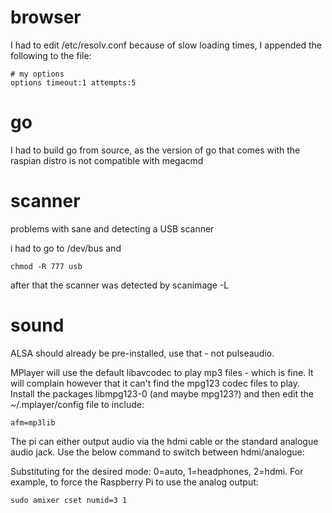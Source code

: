 # browser
I had to edit /etc/resolv.conf because of slow loading times, I appended the
following to the file:

```
# my options
options timeout:1 attempts:5
```

# go
I had to build go from source, as the version of go that comes with the
raspian distro is not compatible with megacmd

# scanner
problems with sane and detecting a USB scanner

i had to go to /dev/bus and
```
chmod -R 777 usb
```
after that the scanner was detected by scanimage -L

# sound
ALSA should already be pre-installed, use that - not pulseaudio.

MPlayer will use the default libavcodec to play mp3 files - which is fine. It
will complain however that it can't find the mpg123 codec files to play.
Install the packages libmpg123-0 (and maybe mpg123?) and then edit the 
~/.mplayer/config file to include:
```
afm=mp3lib
```

The pi can either output audio via the hdmi cable or the standard analogue 
audio jack. Use the below command to switch between hdmi/analogue:

Substituting <n> for the desired mode: 0=auto, 1=headphones, 2=hdmi. For example, to force the Raspberry Pi to use the analog output:
```
sudo amixer cset numid=3 1
```
